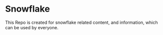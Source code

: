# Snowflake
This Repo is created for snowflake related content, and information, which can be used by everyone.
